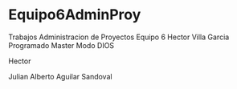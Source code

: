 # Equipo6AdminProy
Trabajos Administracion de Proyectos Equipo 6
Hector Villa Garcia Programado Master Modo DIOS 

Hector

Julian Alberto Aguilar Sandoval